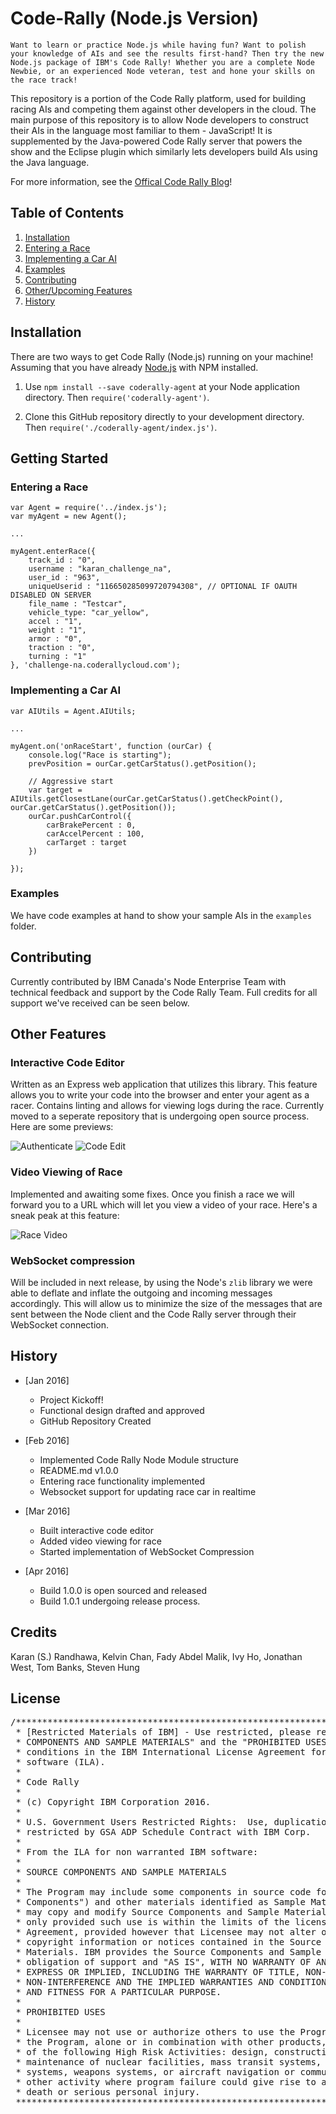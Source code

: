 # Code-Rally (Node.js Version) 

```
Want to learn or practice Node.js while having fun? Want to polish your knowledge of AIs and see the results first-hand? Then try the new Node.js package of IBM's Code Rally! Whether you are a complete Node Newbie, or an experienced Node veteran, test and hone your skills on the race track!
```

This repository is a portion of the Code Rally platform, used for building racing AIs and competing them against other developers in the cloud. The main purpose of this repository is to allow Node developers to construct their AIs in the language most familiar to them - JavaScript! It is supplemented by the Java-powered Code Rally server that powers the show and the Eclipse plugin which similarly lets developers build AIs using the Java language. 

For more information, see the <a target="_blank" href="https://www.ibm.com/developerworks/community/blogs/code-rally/entry/landing?lang=en">Offical Code Rally Blog</a>!

## Table of Contents

1. [Installation](#installation)
2. [Entering a Race](#entering-a-race)
3. [Implementing a Car AI](#implementing-a-car-ai)
4. [Examples](#examples)
5. [Contributing](#contributing)
6. [Other/Upcoming Features](#other-features)
7. [History](#history)

## Installation

There are two ways to get Code Rally (Node.js) running on your machine! Assuming that you have already <a target="_blank" href="https://nodejs.org/en/">Node.js</a> with NPM installed.

1. Use `npm install --save coderally-agent` at your Node application directory. Then `require('coderally-agent')`.

2. Clone this GitHub repository directly to your development directory. Then `require('./coderally-agent/index.js')`.

## Getting Started

### Entering a Race

	var Agent = require('../index.js');
	var myAgent = new Agent();

	...

	myAgent.enterRace({
		track_id : "0",
		username : "karan_challenge_na",
		user_id : "963",
		uniqueUserid : "116650285099720794308", // OPTIONAL IF OAUTH DISABLED ON SERVER
		file_name : "Testcar",
		vehicle_type: "car_yellow",
		accel : "1",
		weight : "1",
		armor : "0",
		traction : "0",
		turning : "1" 
	}, 'challenge-na.coderallycloud.com');

### Implementing a Car AI

	var AIUtils = Agent.AIUtils;

	...

	myAgent.on('onRaceStart', function (ourCar) {
		console.log("Race is starting");
		prevPosition = ourCar.getCarStatus().getPosition();

		// Aggressive start
		var target = AIUtils.getClosestLane(ourCar.getCarStatus().getCheckPoint(), ourCar.getCarStatus().getPosition());
		ourCar.pushCarControl({
			carBrakePercent : 0,
			carAccelPercent : 100,
			carTarget : target
		})

	});

### Examples

We have code examples at hand to show your sample AIs in the `examples` folder.

## Contributing

Currently contributed by IBM Canada's Node Enterprise Team with technical feedback and support by the Code Rally Team. Full credits for all support we've received can be seen below.

## Other Features

### Interactive Code Editor

Written as an Express web application that utilizes this library. This feature allows you to write your code into the browser and enter your agent as a racer. Contains linting and allows for viewing logs during the race. Currently moved to a seperate repository that is undergoing open source process. Here are some previews:

![Authenticate](pictures/CodeRally1.PNG) ![Code Edit](pictures/CodeRally2.PNG)

### Video Viewing of Race

Implemented and awaiting some fixes. Once you finish a race we will forward you to a URL which will let you view a video of your race. Here's a sneak peak at this feature: 

![Race Video](pictures/CodeRally3.PNG)

### WebSocket compression

Will be included in next release, by using the Node's `zlib` library we were able to deflate and inflate the outgoing and incoming messages accordingly. This will allow us to minimize the size of the messages that are sent between the Node client and the Code Rally server through their WebSocket connection. 

## History

* [Jan 2016]
  - Project Kickoff!
  - Functional design drafted and approved
  - GitHub Repository Created

* [Feb 2016]
  - Implemented Code Rally Node Module structure
  - README.md v1.0.0
  - Entering race functionality implemented 
  - Websocket support for updating race car in realtime

* [Mar 2016]
  - Built interactive code editor
  - Added video viewing for race
  - Started implementation of WebSocket Compression

* [Apr 2016]
  - Build 1.0.0 is open sourced and released
  - Build 1.0.1 undergoing release process.

## Credits

Karan (S.) Randhawa, Kelvin Chan, Fady Abdel Malik, Ivy Ho, Jonathan West, Tom Banks, Steven Hung

## License

<pre>
/*******************************************************************************
 * [Restricted Materials of IBM] - Use restricted, please refer to the "SOURCE
 * COMPONENTS AND SAMPLE MATERIALS" and the "PROHIBITED USES" terms and
 * conditions in the IBM International License Agreement for non warranted IBM
 * software (ILA).
 * 
 * Code Rally
 * 
 * (c) Copyright IBM Corporation 2016.
 * 
 * U.S. Government Users Restricted Rights:  Use, duplication or disclosure
 * restricted by GSA ADP Schedule Contract with IBM Corp. 
 * 
 * From the ILA for non warranted IBM software:
 * 
 * SOURCE COMPONENTS AND SAMPLE MATERIALS
 * 
 * The Program may include some components in source code form ("Source
 * Components") and other materials identified as Sample Materials. Licensee
 * may copy and modify Source Components and Sample Materials for internal use
 * only provided such use is within the limits of the license rights under this
 * Agreement, provided however that Licensee may not alter or delete any
 * copyright information or notices contained in the Source Components or Sample
 * Materials. IBM provides the Source Components and Sample Materials without
 * obligation of support and "AS IS", WITH NO WARRANTY OF ANY KIND, EITHER
 * EXPRESS OR IMPLIED, INCLUDING THE WARRANTY OF TITLE, NON-INFRINGEMENT OR
 * NON-INTERFERENCE AND THE IMPLIED WARRANTIES AND CONDITIONS OF MERCHANTABILITY
 * AND FITNESS FOR A PARTICULAR PURPOSE.
 * 
 * PROHIBITED USES
 * 
 * Licensee may not use or authorize others to use the Program or any part of
 * the Program, alone or in combination with other products, in support of any
 * of the following High Risk Activities: design, construction, control, or
 * maintenance of nuclear facilities, mass transit systems, air traffic control
 * systems, weapons systems, or aircraft navigation or communications, or any
 * other activity where program failure could give rise to a material threat of
 * death or serious personal injury.
 ******************************************************************************/
</pre>
